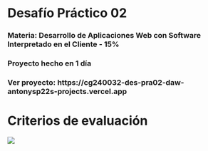 <h1>Desafío Práctico 02</h1>
<h3>Materia: Desarrollo de Aplicaciones Web con Software Interpretado en el Cliente - 15%</h3>
<h3>Proyecto hecho en 1 día</h3>
<h3>Ver proyecto: https://cg240032-des-pra02-daw-antonysp22s-projects.vercel.app</h3>
<h1>Criterios de evaluación</h1>
<img src="https://github.com/user-attachments/assets/ba067c02-d9ef-4d17-beea-dab041cfdca2">
